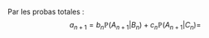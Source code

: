 Par les probas totales : 
$$a_{n+1} = b_{n}\mathbb{P}(A_{n+1}|B_{n}) +c_{n}\mathbb{P}(A_{n+1}|C_{n}) =  $$
